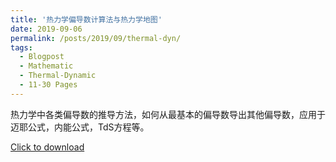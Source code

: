 ```yaml
---
title: '热力学偏导数计算法与热力学地图'
date: 2019-09-06  
permalink: /posts/2019/09/thermal-dyn/
tags:
  - Blogpost
  - Mathematic
  - Thermal-Dynamic
  - 11-30 Pages
---
```



热力学中各类偏导数的推导方法，如何从最基本的偏导数导出其他偏导数，应用于迈耶公式，内能公式，TdS方程等。

[Click to download](/files/blog/190906retong.pdf)
